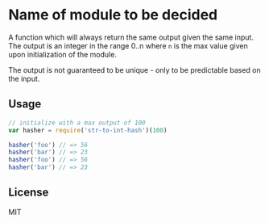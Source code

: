 # Name of module to be decided

A function which will always return the same output given the same
input. The output is an integer in the range 0..n where `n` is the max
value given upon initialization of the module.

The output is not guaranteed to be unique - only to be predictable based
on the input.

## Usage

```js
// initialize with a max output of 100
var hasher = require('str-to-int-hash')(100)

hasher('foo') // => 56
hasher('bar') // => 23
hasher('foo') // => 56
hasher('bar') // => 23
```

## License

MIT
